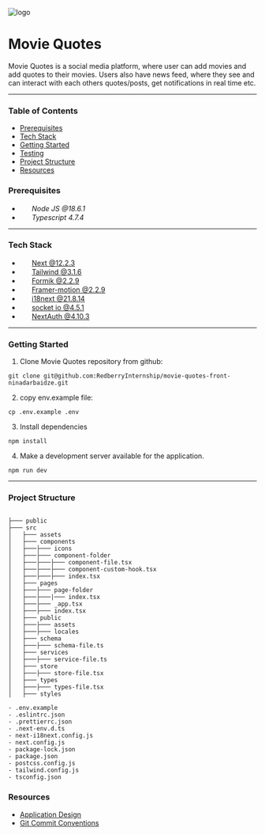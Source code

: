 ![logo](https://user-images.githubusercontent.com/33086430/189179222-5e2fc7c0-f7ee-4b42-9048-1ddfa57d11b4.png)
# Movie Quotes

Movie Quotes is a social media platform, where user can add movies and add quotes to their movies. Users also have news feed, where they see and can interact with each others quotes/posts, get notifications in real time etc.

---



### Table of Contents
- [Prerequisites](#Prerequisites)  
- [Tech Stack](#tech-stack)
- [Getting Started](#getting-started)
- [Testing](#testing)
- [Project Structure](#project-structure)
- [Resources](#Resources)

### Prerequisites
* <img src="https://upload.wikimedia.org/wikipedia/commons/thumb/7/7e/Node.js_logo_2015.svg/2560px-Node.js_logo_2015.svg.png" height="15px" style='padding-right: 5px'> *Node JS @18.6.1*
* <img src="https://upload.wikimedia.org/wikipedia/commons/thumb/4/4c/Typescript_logo_2020.svg/1024px-Typescript_logo_2020.svg.png" height="15px" style='padding-right: 5px'/> *Typescript 4.7.4*
---


### Tech Stack
* <img src="https://brandlogos.net/wp-content/uploads/2022/07/next.js-logo_brandlogos.net_zeccw-512x512.png" height="15"  style='padding-right: 5px'> [Next @12.2.3](https://nextjs.org/)
* <img src="https://upload.wikimedia.org/wikipedia/commons/thumb/d/d5/Tailwind_CSS_Logo.svg/2048px-Tailwind_CSS_Logo.svg.png" height="15"  style='padding-right: 5px'> [Tailwind @3.1.6](https://tailwindcss.com/)
* <img src="https://user-images.githubusercontent.com/4060187/61057426-4e5a4600-a3c3-11e9-9114-630743e05814.png" height="15"  style='padding-right: 5px'> [Formik @2.2.9](https://formik.org/)
* <img src="https://encrypted-tbn0.gstatic.com/images?q=tbn:ANd9GcTC3vP9YpiYAXnrv7lZDw-N6bymDYoe45dxhVTaS5_Hl3oL4l5dFKoRe5HIn9eKSLTC1fE&usqp=CAU" height="15"  style='padding-right: 5px'> [Framer-motion @2.2.9](https://www.framer.com/motion/)
* <img src="https://1143667985-files.gitbook.io/~/files/v0/b/gitbook-legacy-files/o/spaces%2F-L9iS6Wm2hynS5H9Gj7j%2Favatar.png?generation=1523462254548780&alt=media" height="15"  style='padding-right: 5px'> [i18next @21.8.14](https://www.i18next.com/)
* <img src="https://ik.imagekit.io/ably/ghost/prod/2021/03/socket-io-logo.jpeg?tr=w-1520" height="15"  style='padding-right: 5px'> [socket io @4.5.1](https://socket.io/) 
* <img src="https://next-auth.js.org/img/social-media-card.png" height="15"  style='padding-right: 5px'> [NextAuth @4.10.3](https://next-auth.js.org/)

---


### Getting Started
1. Clone Movie Quotes repository from github:

```
git clone git@github.com:RedberryInternship/movie-quotes-front-ninadarbaidze.git
```

2. copy env.example file:

```
cp .env.example .env
```

3. Install dependencies

```
npm install
```


4. Make a development server available for the application.

```
npm run dev
```

---

### Project Structure

```

├─── public
├─── src     
│   ├─── assets     
│   ├─── components  
│   ├───├─── icons
│   ├───├─── component-folder
│   ├───├───├─── component-file.tsx
│   ├───├───├─── component-custom-hook.tsx
│   ├───├───├─── index.tsx
│   ├─── pages 
│   ├───├─── page-folder
│   ├───├───|─── index.tsx
│   ├───├─── _app.tsx
│   ├───├─── index.tsx
│   ├─── public
│   ├───├─── assets
│   ├───├─── locales
│   ├─── schema
│   ├───├─── schema-file.ts
│   ├─── services
│   ├───├─── service-file.ts
│   ├─── store
│   ├───├─── store-file.tsx
│   ├─── types
│   ├───├─── types-file.tsx
│   ├─── styles

- .env.example
- .eslintrc.json
- .prettierrc.json
- .next-env.d.ts
- next-i18next.config.js
- next.config.js
- package-lock.json  
- package.json
- postcss.config.js  
- tailwind.config.js
- tsconfig.json

```

### Resources
- [Application Design](https://www.figma.com/file/5uMXCg3itJwpzh9cVIK3hA/Movie-Quotes-Bootcamp-assignment?node-id=0%3A1)
- [Git Commit Conventions](https://redberry.gitbook.io/resources/git-is-semantikuri-komitebi)


